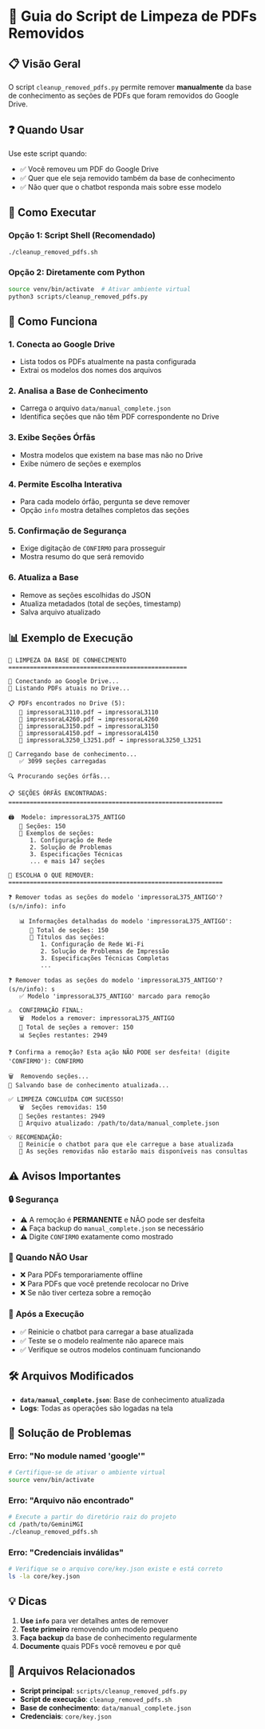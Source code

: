 # 🧹 Guia do Script de Limpeza de PDFs Removidos

## 📋 Visão Geral

O script `cleanup_removed_pdfs.py` permite remover **manualmente** da base de conhecimento as seções de PDFs que foram removidos do Google Drive.

## ❓ Quando Usar

Use este script quando:
- ✅ Você removeu um PDF do Google Drive
- ✅ Quer que ele seja removido também da base de conhecimento  
- ✅ Não quer que o chatbot responda mais sobre esse modelo

## 🚀 Como Executar

### Opção 1: Script Shell (Recomendado)
```bash
./cleanup_removed_pdfs.sh
```

### Opção 2: Diretamente com Python
```bash
source venv/bin/activate  # Ativar ambiente virtual
python3 scripts/cleanup_removed_pdfs.py
```

## 🔄 Como Funciona

### 1. **Conecta ao Google Drive**
- Lista todos os PDFs atualmente na pasta configurada
- Extrai os modelos dos nomes dos arquivos

### 2. **Analisa a Base de Conhecimento**
- Carrega o arquivo `data/manual_complete.json`
- Identifica seções que não têm PDF correspondente no Drive

### 3. **Exibe Seções Órfãs**
- Mostra modelos que existem na base mas não no Drive
- Exibe número de seções e exemplos

### 4. **Permite Escolha Interativa**
- Para cada modelo órfão, pergunta se deve remover
- Opção `info` mostra detalhes completos das seções

### 5. **Confirmação de Segurança**
- Exige digitação de `CONFIRMO` para prosseguir
- Mostra resumo do que será removido

### 6. **Atualiza a Base**
- Remove as seções escolhidas do JSON
- Atualiza metadados (total de seções, timestamp)
- Salva arquivo atualizado

## 📊 Exemplo de Execução

```
🧹 LIMPEZA DA BASE DE CONHECIMENTO
==================================================

🔄 Conectando ao Google Drive...
📁 Listando PDFs atuais no Drive...

📋 PDFs encontrados no Drive (5):
   📄 impressoraL3110.pdf → impressoraL3110
   📄 impressoraL4260.pdf → impressoraL4260
   📄 impressoraL3150.pdf → impressoraL3150
   📄 impressoraL4150.pdf → impressoraL4150
   📄 impressoraL3250_L3251.pdf → impressoraL3250_L3251

📖 Carregando base de conhecimento...
   ✅ 3099 seções carregadas

🔍 Procurando seções órfãs...

📋 SEÇÕES ÓRFÃS ENCONTRADAS:
============================================================

🖨️  Modelo: impressoraL375_ANTIGO
   📄 Seções: 150
   📝 Exemplos de seções:
      1. Configuração de Rede
      2. Solução de Problemas  
      3. Especificações Técnicas
      ... e mais 147 seções

🤔 ESCOLHA O QUE REMOVER:
============================================================

❓ Remover todas as seções do modelo 'impressoraL375_ANTIGO'? (s/n/info): info

   📊 Informações detalhadas do modelo 'impressoraL375_ANTIGO':
      📄 Total de seções: 150
      📝 Títulos das seções:
         1. Configuração de Rede Wi-Fi
         2. Solução de Problemas de Impressão
         3. Especificações Técnicas Completas
         ...

❓ Remover todas as seções do modelo 'impressoraL375_ANTIGO'? (s/n/info): s
   ✅ Modelo 'impressoraL375_ANTIGO' marcado para remoção

⚠️  CONFIRMAÇÃO FINAL:
   🗑️  Modelos a remover: impressoraL375_ANTIGO
   📄 Total de seções a remover: 150
   📊 Seções restantes: 2949

❓ Confirma a remoção? Esta ação NÃO PODE ser desfeita! (digite 'CONFIRMO'): CONFIRMO

🗑️  Removendo seções...
💾 Salvando base de conhecimento atualizada...

✅ LIMPEZA CONCLUÍDA COM SUCESSO!
   🗑️  Seções removidas: 150
   📄 Seções restantes: 2949
   📁 Arquivo atualizado: /path/to/data/manual_complete.json

💡 RECOMENDAÇÃO:
   🔄 Reinicie o chatbot para que ele carregue a base atualizada
   📝 As seções removidas não estarão mais disponíveis nas consultas
```

## ⚠️ Avisos Importantes

### 🔒 **Segurança**
- ⚠️ A remoção é **PERMANENTE** e NÃO pode ser desfeita
- ⚠️ Faça backup do `manual_complete.json` se necessário
- ⚠️ Digite `CONFIRMO` exatamente como mostrado

### 🎯 **Quando NÃO Usar**
- ❌ Para PDFs temporariamente offline
- ❌ Para PDFs que você pretende recolocar no Drive
- ❌ Se não tiver certeza sobre a remoção

### 🔄 **Após a Execução**
- ✅ Reinicie o chatbot para carregar a base atualizada
- ✅ Teste se o modelo realmente não aparece mais
- ✅ Verifique se outros modelos continuam funcionando

## 🛠️ Arquivos Modificados

- **`data/manual_complete.json`**: Base de conhecimento atualizada
- **Logs**: Todas as operações são logadas na tela

## 🐛 Solução de Problemas

### Erro: "No module named 'google'"
```bash
# Certifique-se de ativar o ambiente virtual
source venv/bin/activate
```

### Erro: "Arquivo não encontrado"
```bash
# Execute a partir do diretório raiz do projeto
cd /path/to/GeminiMGI
./cleanup_removed_pdfs.sh
```

### Erro: "Credenciais inválidas"
```bash
# Verifique se o arquivo core/key.json existe e está correto
ls -la core/key.json
```

## 💡 Dicas

1. **Use `info`** para ver detalhes antes de remover
2. **Teste primeiro** removendo um modelo pequeno
3. **Faça backup** da base de conhecimento regularmente
4. **Documente** quais PDFs você removeu e por quê

## 🔗 Arquivos Relacionados

- **Script principal**: `scripts/cleanup_removed_pdfs.py`
- **Script de execução**: `cleanup_removed_pdfs.sh`  
- **Base de conhecimento**: `data/manual_complete.json`
- **Credenciais**: `core/key.json` 
